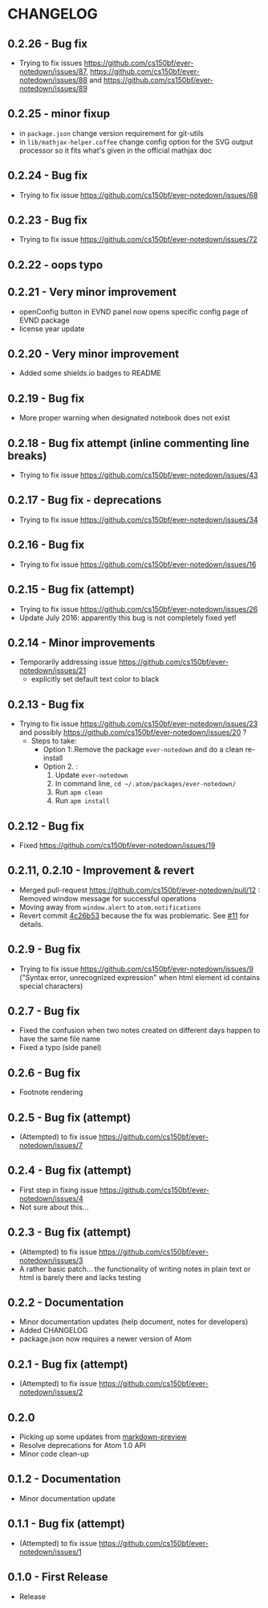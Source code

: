 # CHANGELOG

## 0.2.26 - Bug fix
- Trying to fix issues https://github.com/cs150bf/ever-notedown/issues/87, https://github.com/cs150bf/ever-notedown/issues/88 and https://github.com/cs150bf/ever-notedown/issues/89

## 0.2.25 - minor fixup
- in `package.json` change version requirement for git-utils
- in `lib/mathjax-helper.coffee` change config option for the SVG output processor so it fits what's given in the official mathjax doc

## 0.2.24 - Bug fix
- Trying to fix issue https://github.com/cs150bf/ever-notedown/issues/68

## 0.2.23 - Bug fix 
- Trying to fix issue https://github.com/cs150bf/ever-notedown/issues/72

## 0.2.22 - oops typo

## 0.2.21 - Very minor improvement
- openConfig button in EVND panel now opens specific config page of EVND package
- license year update

## 0.2.20 - Very minor improvement
- Added some shields.io badges to README

## 0.2.19 - Bug fix
- More proper warning when designated notebook does not exist

## 0.2.18 - Bug fix attempt (inline commenting line breaks)
- Trying to fix issue https://github.com/cs150bf/ever-notedown/issues/43

## 0.2.17 - Bug fix - deprecations
- Trying to fix issue https://github.com/cs150bf/ever-notedown/issues/34

## 0.2.16 - Bug fix
- Trying to fix issue https://github.com/cs150bf/ever-notedown/issues/16

## 0.2.15 - Bug fix (attempt)
- Trying to fix issue https://github.com/cs150bf/ever-notedown/issues/26   
- Update July 2016: apparently this bug is not completely fixed yet!

## 0.2.14 - Minor improvements
- Temporarily addressing issue https://github.com/cs150bf/ever-notedown/issues/21
    - explicitly set default text color to black

## 0.2.13 - Bug fix
- Trying to fix issue https://github.com/cs150bf/ever-notedown/issues/23 and possibly https://github.com/cs150bf/ever-notedown/issues/20 ?
    - Steps to take:
        - Option 1:.Remove the package `ever-notedown` and do a clean re-install
        - Option 2. :
            1. Update `ever-notedown`
            2. In command line, `cd ~/.atom/packages/ever-notedown/`
            3. Run `apm clean`
            4. Run `apm install`

## 0.2.12 - Bug fix
- Fixed https://github.com/cs150bf/ever-notedown/issues/19

## 0.2.11, 0.2.10 - Improvement & revert
- Merged pull-request https://github.com/cs150bf/ever-notedown/pull/12 : Removed window message for successful operations
- Moving away from `window.alert` to `atom.notifications`
- Revert commit [4c26b53](https://github.com/cs150bf/ever-notedown/commit/4c26b530d96b) because the fix was problematic. See [#11](https://github.com/cs150bf/ever-notedown/issues/11) for details.

## 0.2.9 - Bug fix
- Trying to fix issue https://github.com/cs150bf/ever-notedown/issues/9 ("Syntax error, unrecognized expression" when html element id contains
special characters)

## 0.2.7 - Bug fix
- Fixed the confusion when two notes created on different days happen to have the same file name
- Fixed a typo (side panel)

## 0.2.6 - Bug fix
- Footnote rendering

## 0.2.5 - Bug fix (attempt)
- (Attempted) to fix issue https://github.com/cs150bf/ever-notedown/issues/7

## 0.2.4 - Bug fix (attempt)
- First step in fixing issue https://github.com/cs150bf/ever-notedown/issues/4
- Not sure about this...

## 0.2.3 - Bug fix (attempt)
- (Attempted) to fix issue https://github.com/cs150bf/ever-notedown/issues/3
- A rather basic patch... the functionality of writing notes in plain text or html is barely there and lacks testing

## 0.2.2 - Documentation
- Minor documentation updates (help document, notes for developers)
- Added CHANGELOG
- package.json now requires a newer version of Atom

## 0.2.1 - Bug fix (attempt)
- (Attempted) to fix issue https://github.com/cs150bf/ever-notedown/issues/2

## 0.2.0
- Picking up some updates from [markdown-preview](https://github.com/atom/markdown-preview)
- Resolve deprecations for Atom 1.0 API
- Minor code clean-up

## 0.1.2 - Documentation
- Minor documentation update

## 0.1.1 - Bug fix (attempt)
- (Attempted) to fix issue https://github.com/cs150bf/ever-notedown/issues/1

## 0.1.0 - First Release
- Release
